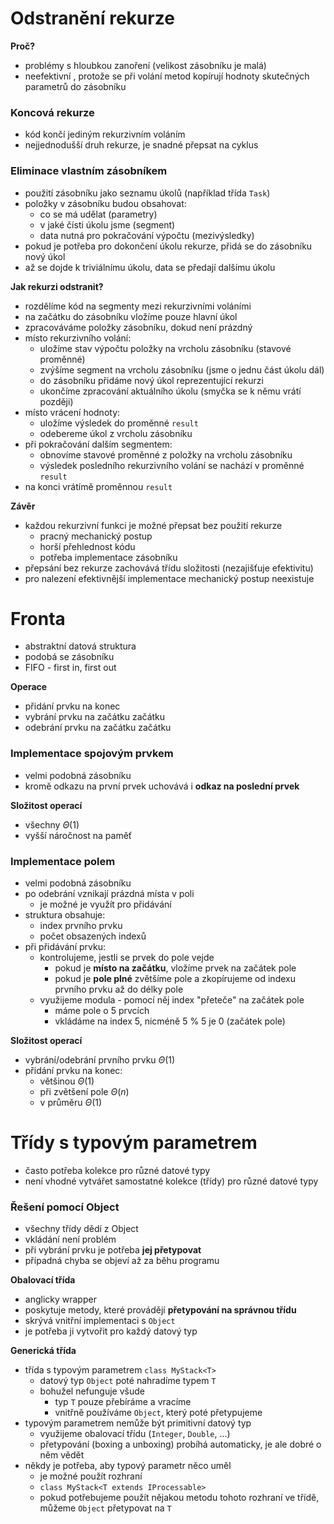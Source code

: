 # Odstranění rekurze

**Proč?**
- problémy s hloubkou zanoření (velikost zásobníku je malá)
- neefektivní , protože se při volání metod kopírují hodnoty skutečných parametrů do zásobníku

### Koncová rekurze

- kód končí jediným rekurzivním voláním
- nejjednodušší druh rekurze, je snadné přepsat na cyklus

### Eliminace vlastním zásobníkem

- použití zásobníku jako seznamu úkolů (například třída `Task`)
- položky v zásobníku budou obsahovat:
	- co se má udělat (parametry)
	- v jaké čísti úkolu jsme (segment)
	- data nutná pro pokračování výpočtu (mezivýsledky)
- pokud je potřeba pro dokončení úkolu rekurze, přidá se do zásobníku nový úkol
- až se dojde k triviálnímu úkolu, data se předají dalšímu úkolu

**Jak rekurzi odstranit?**
- rozdělíme kód na segmenty mezi rekurzivními voláními
- na začátku do zásobníku vložíme pouze hlavní úkol
- zpracováváme položky zásobníku, dokud není prázdný
- místo rekurzivního volání:
	- uložíme stav výpočtu položky na vrcholu zásobníku (stavové proměnné)
	- zvýšíme segment na vrcholu zásobníku (jsme o jednu část úkolu dál)
	- do zásobníku přidáme nový úkol reprezentující rekurzi
	- ukončíme zpracování aktuálního úkolu (smyčka se k němu vrátí později)
- místo vrácení hodnoty:
	- uložíme výsledek do proměnné `result`
	- odebereme úkol z vrcholu zásobníku
- při pokračování dalším segmentem:
	- obnovíme stavové proměnné z položky na vrcholu zásobníku
	- výsledek posledního rekurzivního volání se nachází v proměnné `result`
- na konci vrátímě proměnnou `result`

**Závěr**
- každou rekurzivní funkci je možné přepsat bez použití rekurze
	- pracný mechanický postup
	- horší přehlednost kódu
	- potřeba implementace zásobníku
- přepsání bez rekurze zachovává třídu složitosti (nezajišťuje efektivitu)
- pro nalezení efektivnější implementace mechanický postup neexistuje

# Fronta

- abstraktní datová struktura
- podobá se zásobníku
- FIFO - first in, first out

**Operace**
- přidání prvku na konec
- vybrání prvku na začátku začátku
- odebrání prvku na začátku začátku

### Implementace spojovým prvkem

- velmi podobná zásobníku
- kromě odkazu na první prvek uchovává i **odkaz na poslední prvek**

**Složitost operací**
- všechny $\Theta(1)$
- vyšší náročnost na paměť

### Implementace polem

- velmi podobná zásobníku
- po odebrání vznikají prázdná místa v poli
	- je možné je využít pro přidávání
- struktura obsahuje:
	- index prvního prvku
	- počet obsazených indexů
- při přidávání prvku:
	- kontrolujeme, jestli se prvek do pole vejde
		- pokud je **místo na začátku**, vložíme prvek na začátek pole
		- pokud je **pole plné** zvětšíme pole a zkopírujeme od indexu prvního prvku až do délky pole
	- využijeme modula - pomocí něj index "přeteče" na začátek pole
		- máme pole o 5 prvcích
		- vkládáme na index 5, nicméně 5 % 5 je 0 (začátek pole)

**Složitost operací**
- vybrání/odebrání prvního prvku $\Theta(1)$
- přidání prvku na konec:
	- většinou $\Theta(1)$
	- při zvětšení pole $\Theta(n)$
	- v průměru $\Theta(1)$

# Třídy s typovým parametrem

- často potřeba kolekce pro různé datové typy
- není vhodné vytvářet samostatné kolekce (třídy) pro různé datové typy

### Řešení pomocí Object

- všechny třídy dědí z Object
- vkládání není problém
- při vybrání prvku je potřeba **jej přetypovat**
- případná chyba se objeví až za běhu programu

**Obalovací třída**
- anglicky wrapper
- poskytuje metody, které provádějí **přetypování na správnou třídu**
- skrývá vnitřní implementaci s `Object`
- je potřeba ji vytvořit pro každý datový typ

**Generická třída**
- třída s typovým parametrem `class MyStack<T>`
	- datový typ `Object` poté nahradíme typem `T`
	- bohužel nefunguje všude
		- typ `T` pouze přebíráme a vracíme
		- vnitřně používáme `Object`, který poté přetypujeme
- typovým parametrem nemůže být primitivní datový typ
	- využijeme obalovací třídu (`Integer`, `Double`, ...)
	- přetypování (boxing a unboxing) probíhá automaticky, je ale dobré o něm vědět
- někdy je potřeba, aby typový parametr něco uměl
	- je možné použít rozhraní
	- `class MyStack<T extends IProcessable>`
	- pokud potřebujeme použít nějakou metodu tohoto rozhraní ve třídě, můžeme `Object` přetypovat na `T`